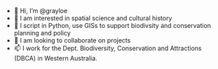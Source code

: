 - 👋 Hi, I’m @grayloe
- 👀 I am interested in spatial science and cultural history 
- 🌱 I script in Python, use GISs to support biodivsity and conservation planning and policy
- 💞️ I am looking to collaborate on projects
- 📫 I work for the Dept. Biodiversity, Conservation and Attractions (DBCA) in Western Australia. 

<!---
grayloe/grayloe is a ✨ special ✨ repository because its `README.md` (this file) appears on your GitHub profile.
You can click the Preview link to take a look at your changes.
--->
